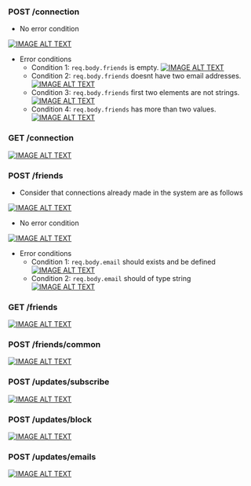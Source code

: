 ### POST /connection

- No error condition

[![IMAGE ALT TEXT](#)](https://github.com/serganus/mySocialNetworkAPI/tree/master/docs/screenshots/connections/POST/success.png)

- Error conditions
   - Condition 1: `req.body.friends` is empty.
   [![IMAGE ALT TEXT](#)](https://github.com/serganus/mySocialNetworkAPI/tree/master/docs/screenshots/connections/POST/ErrorCondition_01.png)
   - Condition 2: `req.body.friends` doesnt have two email addresses.
   [![IMAGE ALT TEXT](#)](https://github.com/serganus/mySocialNetworkAPI/tree/master/docs/screenshots/connections/POST/ErrorCondition_02.png)
   - Condition 3: `req.body.friends` first two elements are not strings.
   [![IMAGE ALT TEXT](#)](https://github.com/serganus/mySocialNetworkAPI/tree/master/docs/screenshots/connections/POST/ErrorCondition_03.png)
   - Condition 4: `req.body.friends` has more than two values.
   [![IMAGE ALT TEXT](#)](https://github.com/serganus/mySocialNetworkAPI/tree/master/docs/screenshots/connections/POST/ErrorCondition_04.png)

### GET /connection

[![IMAGE ALT TEXT](#)](https://github.com/serganus/mySocialNetworkAPI/tree/master/docs/screenshots/connections/GET.png)

### POST /friends

- Consider that connections already made in the system are as follows

[![IMAGE ALT TEXT](#)](https://github.com/serganus/mySocialNetworkAPI/tree/master/docs/screenshots/friends/POST/GET_connections.png)

- No error condition

[![IMAGE ALT TEXT](#)](https://github.com/serganus/mySocialNetworkAPI/tree/master/docs/screenshots/friends/POST/success.png)

- Error conditions
   - Condition 1: `req.body.email` should exists and  be defined
   [![IMAGE ALT TEXT](#)](https://github.com/serganus/mySocialNetworkAPI/tree/master/docs/screenshots/friends/POST/ErrorCondition_02.png)
   - Condition 2: `req.body.email` should of type string
   [![IMAGE ALT TEXT](#)](https://github.com/serganus/mySocialNetworkAPI/tree/master/docs/screenshots/friends/POST/ErrorCondition_01.png)


### GET /friends

[![IMAGE ALT TEXT](#)]()


### POST /friends/common

[![IMAGE ALT TEXT](#)]()


### POST /updates/subscribe

[![IMAGE ALT TEXT](#)]()


### POST /updates/block

[![IMAGE ALT TEXT](#)]()


### POST /updates/emails

[![IMAGE ALT TEXT](#)]()

